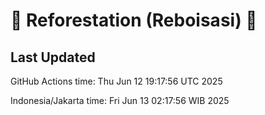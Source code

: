 
# 🌳 Reforestation (Reboisasi) 🌲

## Last Updated

GitHub Actions time: Thu Jun 12 19:17:56 UTC 2025

Indonesia/Jakarta time: Fri Jun 13 02:17:56 WIB 2025
